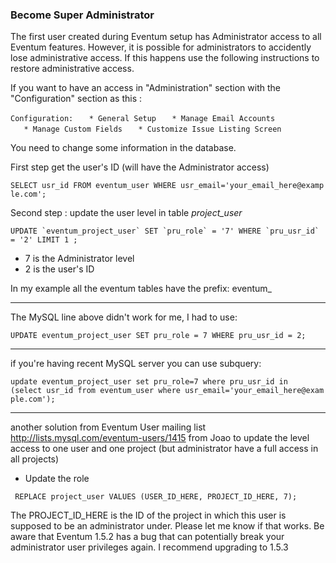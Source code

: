 ### Become Super Administrator

The first user created during Eventum setup has Administrator access to all Eventum features. However, it is possible for administrators to accidently lose administrative access. If this happens use the following instructions to restore administrative access.

If you want to have an access in "Administration" section with the "Configuration" section as this :

`Configuration:`
`   * General Setup`
`   * Manage Email Accounts`
`   * Manage Custom Fields`
`   * Customize Issue Listing Screen`

You need to change some information in the database.

First step get the user's ID (will have the Administrator access)

`SELECT usr_id FROM eventum_user WHERE usr_email='your_email_here@example.com';`

Second step : update the user level in table *project_user*

`` UPDATE `eventum_project_user` SET `pru_role` = '7' WHERE `pru_usr_id` = '2' LIMIT 1 ; ``

-   7 is the Administrator level
-   2 is the user's ID

In my example all the eventum tables have the prefix: eventum_

* * * * *

The MySQL line above didn't work for me, I had to use:

`UPDATE eventum_project_user SET pru_role = 7 WHERE pru_usr_id = 2;`

* * * * *

if you're having recent MySQL server you can use subquery:

`update eventum_project_user set pru_role=7 where pru_usr_id in`
`(select usr_id from eventum_user where usr_email='your_email_here@example.com');`

* * * * *

another solution from Eventum User mailing list [<http://lists.mysql.com/eventum-users/1415>](http://lists.mysql.com/eventum-users/1415 "wikilink") from Joao to update the level access to one user and one project (but administrator have a full access in all projects)
- Update the role

` REPLACE project_user VALUES (USER_ID_HERE, PROJECT_ID_HERE, 7);`

The PROJECT_ID_HERE is the ID of the project in which this user is
supposed to be an administrator under. Please let me know if that works.
 Be aware that Eventum 1.5.2 has a bug that can potentially break your administrator user privileges again. I recommend upgrading to 1.5.3